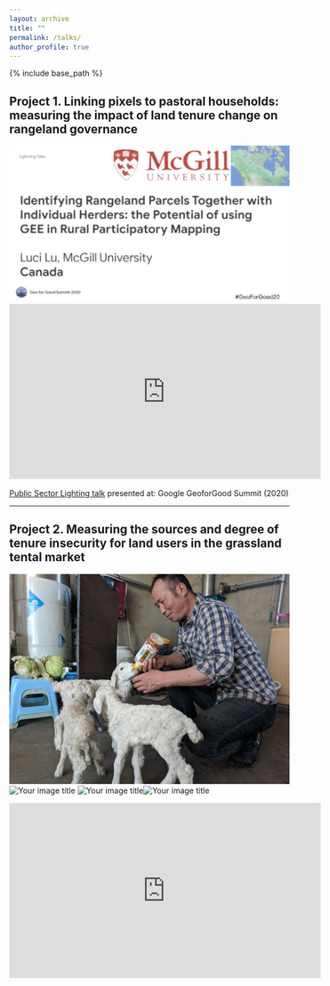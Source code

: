 ```yaml
---
layout: archive
title: ""
permalink: /talks/
author_profile: true
---
```


{% include base_path %}

Project 1. Linking pixels to pastoral households: measuring the impact of land tenure change on rangeland governance 
----
<img src="https://raw.githubusercontent.com/lucixlu/lucixlu.github.io/master/images/gee2.png" alt="Your image title" width="680"/>

 <iframe width="560" height="315"
 src="https://www.youtube.com/watch?v=CbHYkUpCwCI" 
 frameborder="0" 
 allow="accelerometer; autoplay; encrypted-media; gyroscope; picture-in-picture" 
 allowfullscreen></iframe>

[Public Sector Lighting talk](https://www.youtube.com/watch?v=CbHYkUpCwCI) presented at: Google GeoforGood Summit (2020)

---


Project 2. Measuring the sources and degree of tenure insecurity for land users in the grassland tental market 
----
<img src="https://raw.githubusercontent.com/lucixlu/lucixlu.github.io/master/images/herder2.jpg" alt="Your image title" width="580"/><img src="https://raw.githubusercontent.com/lucixlu/lucixlu.github.io/master/images/herder1.jpg" alt="Your image title" width="325"/>
<img src="https://raw.githubusercontent.com/lucixlu/lucixlu.github.io/master/images/steppe3.jpeg" alt="Your image title" width="452.5"/><img src="https://raw.githubusercontent.com/lucixlu/lucixlu.github.io/master/images/steppe2.jpeg" alt="Your image title" width="452.5"/>


 <iframe width="560" height="315"
 src="https://www.youtube.com/embed/MUQfKFzIOeU" 
 frameborder="0" 
 allow="accelerometer; autoplay; encrypted-media; gyroscope; picture-in-picture" 
 allowfullscreen></iframe>
